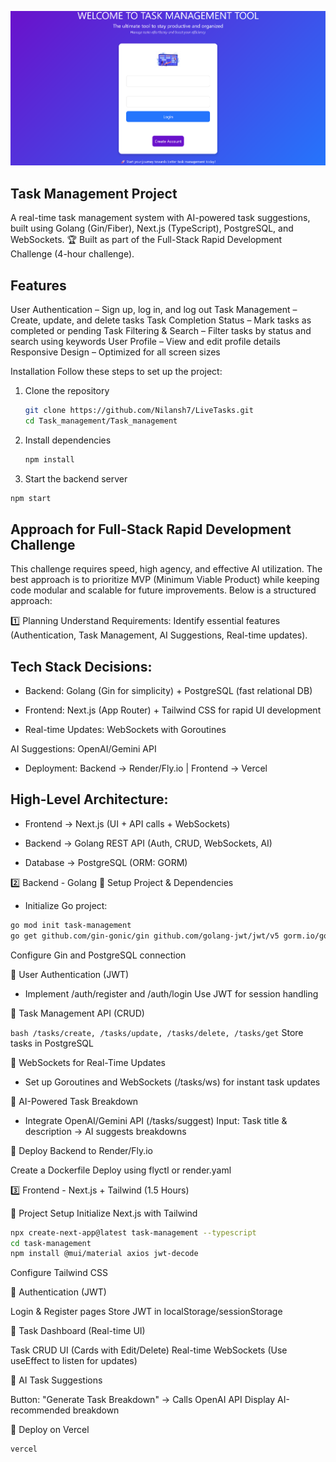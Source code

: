 ![Alt Text](src/images/Demoo.png)

## Task Management Project
A real-time task management system with AI-powered task suggestions, built using Golang (Gin/Fiber), Next.js (TypeScript), PostgreSQL, and WebSockets.
🏆 Built as part of the Full-Stack Rapid Development Challenge (4-hour challenge).

## Features
User Authentication – Sign up, log in, and log out
Task Management – Create, update, and delete tasks
Task Completion Status – Mark tasks as completed or pending
Task Filtering & Search – Filter tasks by status and search using keywords
User Profile – View and edit profile details
Responsive Design – Optimized for all screen sizes

Installation
Follow these steps to set up the project:

1. Clone the repository
   ```bash
   git clone https://github.com/Nilansh7/LiveTasks.git
   cd Task_management/Task_management
    ```

2. Install dependencies
   ```bash
   npm install
   ```
   
 3. Start the backend server
   ```bash
   npm start
   ```


## Approach for Full-Stack Rapid Development Challenge

This challenge requires speed, high agency, and effective AI utilization. The best approach is to prioritize MVP (Minimum Viable Product) while keeping code modular and scalable for future improvements. Below is a structured approach:

1️⃣ Planning 
Understand Requirements: Identify essential features (Authentication, Task Management, AI Suggestions, Real-time updates).
## **Tech Stack Decisions:**

- Backend: Golang (Gin for simplicity) + PostgreSQL (fast relational DB)

- Frontend: Next.js (App Router) + Tailwind CSS for rapid UI development

- Real-time Updates: WebSockets with Goroutines

AI Suggestions: OpenAI/Gemini API

- Deployment: Backend → Render/Fly.io | Frontend → Vercel

## High-Level Architecture:

- Frontend → Next.js (UI + API calls + WebSockets)

- Backend → Golang REST API (Auth, CRUD, WebSockets, AI)

- Database → PostgreSQL (ORM: GORM)

2️⃣ Backend - Golang 
🔹 Setup Project & Dependencies

- Initialize Go project:

```bash
go mod init task-management
go get github.com/gin-gonic/gin github.com/golang-jwt/jwt/v5 gorm.io/gorm gorm.io/driver/postgres github.com/gorilla/websocket
```
Configure Gin and PostgreSQL connection

🔹 User Authentication (JWT)

- Implement /auth/register and /auth/login
Use JWT for session handling

🔹 Task Management API (CRUD)

```bash /tasks/create, /tasks/update, /tasks/delete, /tasks/get```
Store tasks in PostgreSQL

🔹 WebSockets for Real-Time Updates

- Set up Goroutines and WebSockets (/tasks/ws) for instant task updates
  
🔹 AI-Powered Task Breakdown

- Integrate OpenAI/Gemini API (/tasks/suggest)
Input: Task title & description → AI suggests breakdowns

🔹 Deploy Backend to Render/Fly.io

Create a Dockerfile
Deploy using flyctl or render.yaml

3️⃣ Frontend - Next.js + Tailwind (1.5 Hours)

🔹 Project Setup
Initialize Next.js with Tailwind


```bash
npx create-next-app@latest task-management --typescript
cd task-management
npm install @mui/material axios jwt-decode
```
Configure Tailwind CSS

🔹 Authentication (JWT)

Login & Register pages
Store JWT in localStorage/sessionStorage

🔹 Task Dashboard (Real-time UI)

Task CRUD UI (Cards with Edit/Delete)
Real-time WebSockets (Use useEffect to listen for updates)

🔹 AI Task Suggestions

Button: "Generate Task Breakdown" → Calls OpenAI API
Display AI-recommended breakdown

🔹 Deploy on Vercel


```bash
vercel
```

